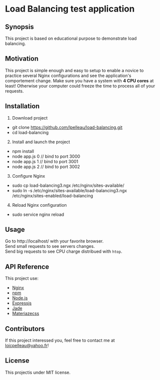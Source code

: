 # Load Balancing test application
## Synopsis
This project is based on educational purpose to demonstrate load balancing.

## Motivation
This project is simple enough and easy to setup to enable a novice to practice several Nginx configurations and see the application's comportement change.
Make sure you have a system with **4 CPU cores** at least! Otherwise your computer could freeze the time to process all of your requests.

## Installation
1. Download project
  * git clone https://github.com/lpelleau/load-balancing.git
  * cd load-balancing
2. Install and launch the project
  * npm install
  * node app.js 0 // bind to port 3000
  * node app.js 1 // bind to port 3001
  * node app.js 2 // bind to port 3002
3. Configure Nginx
  * sudo cp load-balancing3.ngx /etc/nginx/sites-available/
  * sudo ln -s /etc/nginx/sites-available/load-balancing3.ngx /etc/nginx/sites-enabled/load-balancing
4. Reload Nginx configuration
  * sudo service nginx reload

## Usage
Go to http://localhost/ with your favorite browser.  
Send small requests to see servers changes.  
Send big requests to see CPU charge distribued with `htop`.  

## API Reference
This project use:
* [Nginx](http://nginx.org/en/docs/)
* [npm](https://www.npmjs.com/)
* [Node.js](https://nodejs.org/en/)
* [Expressjs](http://expressjs.com/)
* [Jade](http://jade-lang.com/)
* [Materiazecss](http://materializecss.com/)

## Contributors
If this project interessed you, feel free to contact me at loicpelleau@yahoo.fr!

## License
This projectis under MIT license.

